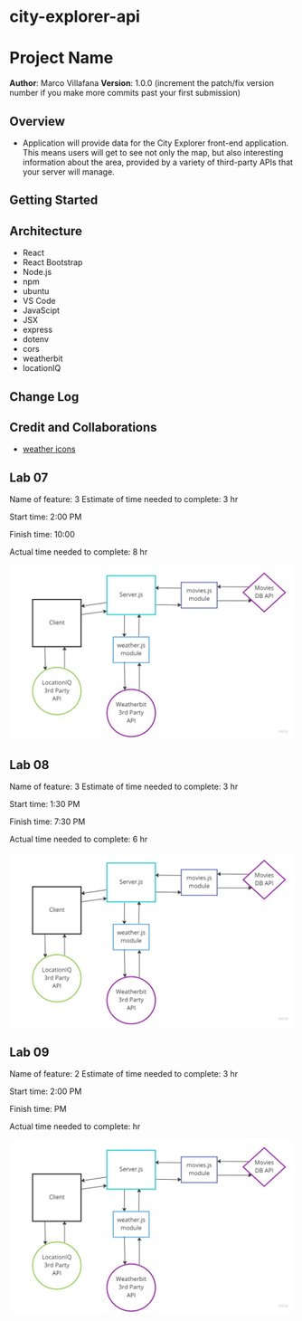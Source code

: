 # city-explorer-api

# Project Name

**Author**: Marco Villafana
**Version**: 1.0.0 (increment the patch/fix version number if you make more commits past your first submission)

## Overview
<!-- Provide a high level overview of what this application is and why you are building it, beyond the fact that it's an assignment for this class. (i.e. What's your problem domain?) -->
+ Application will provide data for the City Explorer front-end application. This means users will get to see not only the map, but also interesting information about the area, provided by a variety of third-party APIs that your server will manage.

## Getting Started
<!-- What are the steps that a user must take in order to build this app on their own machine and get it running? -->

## Architecture
<!-- Provide a detailed description of the application design. What technologies (languages, libraries, etc) you're using, and any other relevant design information. -->
+ React
+ React Bootstrap
+ Node.js
+ npm
+ ubuntu
+ VS Code
+ JavaScipt
+ JSX
+ express
+ dotenv
+ cors
+ weatherbit
+ locationIQ

## Change Log
<!-- Use this area to document the iterative changes made to your application as each feature is successfully implemented. Use time stamps. Here's an example:

01-01-2001 4:59pm - Application now has a fully-functional express server, with a GET route for the location resource. -->

## Credit and Collaborations
<!-- Give credit (and a link) to other people or resources that helped you build this application. -->
+ [weather icons](https://github.com/Makin-Things/weather-icons)

## Lab 07

Name of feature: 3
Estimate of time needed to complete: 3 hr

Start time: 2:00 PM

Finish time: 10:00

Actual time needed to complete: 8 hr

![city-explorer domain](./images/city-explorer-domain.jpg)

## Lab 08

Name of feature: 3
Estimate of time needed to complete: 3 hr

Start time: 1:30 PM

Finish time: 7:30 PM

Actual time needed to complete: 6 hr

![city-explorer domain](./images/city-explorer-domain.jpg)

## Lab 09

Name of feature: 2
Estimate of time needed to complete: 3 hr

Start time: 2:00 PM

Finish time:  PM

Actual time needed to complete:  hr

![city-explorer domain](./images/city-explorer-domain.jpg)